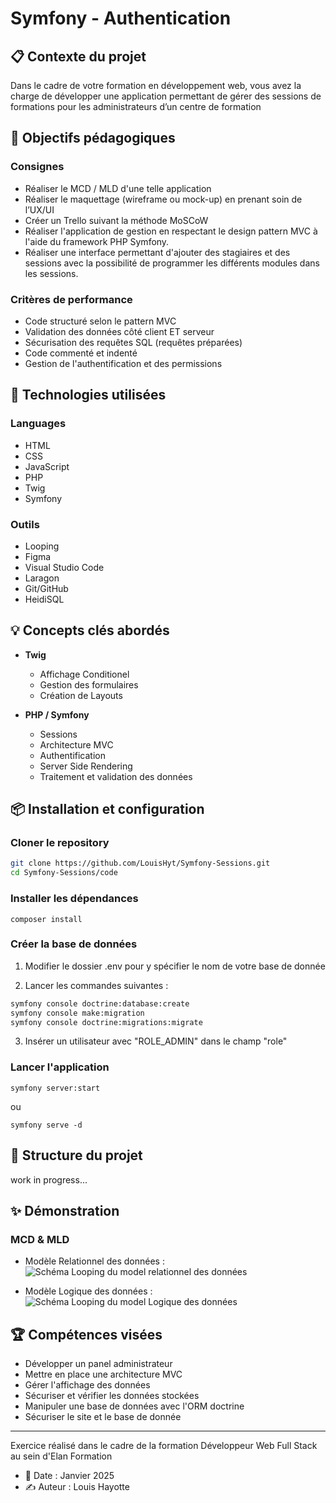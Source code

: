 # Symfony - Authentication

## 📋 Contexte du projet
Dans le cadre de votre formation en développement web, vous avez la charge de développer une application permettant de gérer des sessions de formations pour les administrateurs d’un centre de formation 

## 🎯 Objectifs pédagogiques
### Consignes
- Réaliser le MCD / MLD d'une telle application 
- Réaliser le maquettage (wireframe ou mock-up) en prenant soin de l’UX/UI
- Créer un Trello suivant la méthode MoSCoW 
- Réaliser l'application de gestion en respectant le design pattern MVC à l'aide du framework PHP Symfony.
- Réaliser une interface permettant d'ajouter des stagiaires et des sessions avec la possibilité de programmer les différents modules dans les sessions.

### Critères de performance
- Code structuré selon le pattern MVC
- Validation des données côté client ET serveur
- Sécurisation des requêtes SQL (requêtes préparées)
- Code commenté et indenté
- Gestion de l'authentification et des permissions

## 🔧 Technologies utilisées
### Languages
- HTML
- CSS
- JavaScript
- PHP
- Twig
- Symfony

### Outils
- Looping
- Figma
- Visual Studio Code
- Laragon
- Git/GitHub
- HeidiSQL

## 💡 Concepts clés abordés
- **Twig**
  - Affichage Conditionel
  - Gestion des formulaires
  - Création de Layouts
  
- **PHP / Symfony**
  - Sessions
  - Architecture MVC
  - Authentification
  - Server Side Rendering
  - Traitement et validation des données

## 📦 Installation et configuration
### Cloner le repository
```bash
git clone https://github.com/LouisHyt/Symfony-Sessions.git
cd Symfony-Sessions/code
```

### Installer les dépendances
```
composer install
```

### Créer la base de données
1. Modifier le dossier .env pour y spécifier le nom de votre base de donnée

2. Lancer les commandes suivantes :
```bash
symfony console doctrine:database:create 
symfony console make:migration
symfony console doctrine:migrations:migrate
```

3. Insérer un utilisateur avec "ROLE_ADMIN" dans le champ "role"

### Lancer l'application
```
symfony server:start
```
ou
```
symfony serve -d
```

## 🚀 Structure du projet
work in progress...

## ✨ Démonstration
### MCD & MLD
- Modèle Relationnel des données : ![Schéma Looping du model relationnel des données](/MCD-MLD/MCD.jpg)
  
- Modèle Logique des données : ![Schéma Looping du model Logique des données](/MCD-MLD/MLD.jpg)


## 🏆 Compétences visées
- Développer un panel administrateur
- Mettre en place une architecture MVC
- Gérer l'affichage des données
- Sécuriser et vérifier les données stockées
- Manipuler une base de données avec l'ORM doctrine
- Sécuriser le site et le base de donnée

---
Exercice réalisé dans le cadre de la formation Développeur Web Full Stack au sein d'Elan Formation
- 📅 Date : Janvier 2025
- ✍️ Auteur : Louis Hayotte
